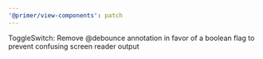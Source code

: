 ```yaml
---
'@primer/view-components': patch
---
```


ToggleSwitch: Remove @debounce annotation in favor of a boolean flag to prevent confusing screen reader output
